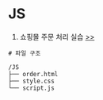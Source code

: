 # JS

1. 쇼핑몰 주문 처리 실습 [>>](https://github.com/yshghid/Resume/blob/main/Experience/SKALA/Practice/JS/js1.md) 

```plain text
# 파일 구조

/JS
├── order.html
├── style.css
└── script.js
```

#
